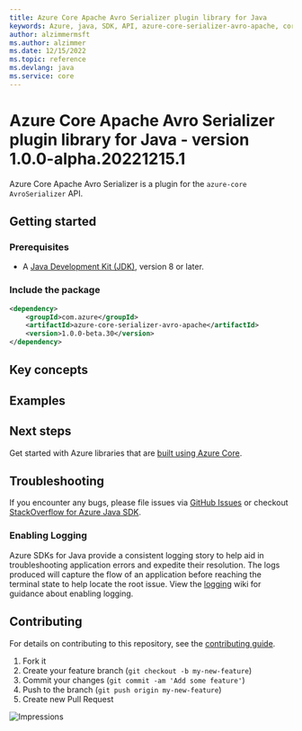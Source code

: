```yaml
---
title: Azure Core Apache Avro Serializer plugin library for Java
keywords: Azure, java, SDK, API, azure-core-serializer-avro-apache, core
author: alzimmermsft
ms.author: alzimmer
ms.date: 12/15/2022
ms.topic: reference
ms.devlang: java
ms.service: core
---
```

# Azure Core Apache Avro Serializer plugin library for Java - version 1.0.0-alpha.20221215.1 


Azure Core Apache Avro Serializer is a plugin for the `azure-core` `AvroSerializer` API.

## Getting started

### Prerequisites

- A [Java Development Kit (JDK)][jdk_link], version 8 or later.

### Include the package

[//]: # ({x-version-update-start;com.azure:azure-core-serializer-avro-apache;current})
```xml
<dependency>
    <groupId>com.azure</groupId>
    <artifactId>azure-core-serializer-avro-apache</artifactId>
    <version>1.0.0-beta.30</version>
</dependency>
```
[//]: # ({x-version-update-end})

## Key concepts

## Examples

## Next steps

Get started with Azure libraries that are [built using Azure Core](https://azure.github.io/azure-sdk/releases/latest/#java).

## Troubleshooting

If you encounter any bugs, please file issues via [GitHub Issues](https://github.com/Azure/azure-sdk-for-java/issues/new/choose)
or checkout [StackOverflow for Azure Java SDK](https://stackoverflow.com/questions/tagged/azure-java-sdk).

### Enabling Logging

Azure SDKs for Java provide a consistent logging story to help aid in troubleshooting application errors and expedite
their resolution. The logs produced will capture the flow of an application before reaching the terminal state to help
locate the root issue. View the [logging][logging] wiki for guidance about enabling logging.

## Contributing

For details on contributing to this repository, see the [contributing guide](https://github.com/Azure/azure-sdk-for-java/blob/main/CONTRIBUTING.md).

1. Fork it
2. Create your feature branch (`git checkout -b my-new-feature`)
3. Commit your changes (`git commit -am 'Add some feature'`)
4. Push to the branch (`git push origin my-new-feature`)
5. Create new Pull Request

<!-- links -->
[logging]: https://github.com/Azure/azure-sdk-for-java/wiki/Logging-with-Azure-SDK
[jdk_link]: /java/azure/jdk/?view=azure-java-stable

![Impressions](https://azure-sdk-impressions.azurewebsites.net/api/impressions/azure-sdk-for-java%2Fsdk%2Fcore%2Fazure-core-serializer-avro-apache%2FREADME.png)

